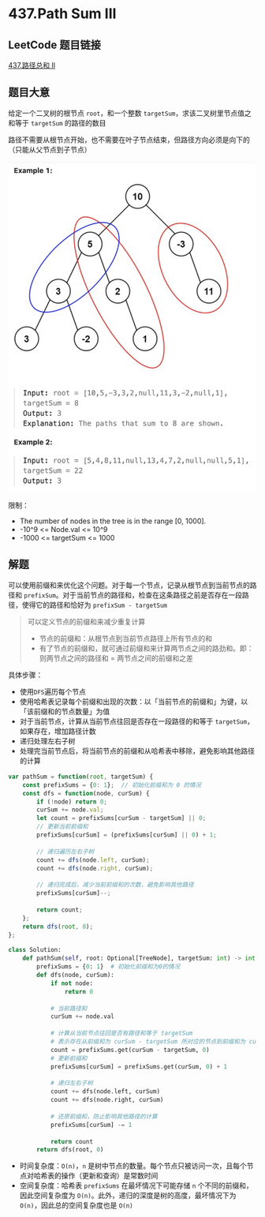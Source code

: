 # 437.Path Sum III

## LeetCode 题目链接

[437.路径总和 II](https://leetcode.cn/problems/path-sum-iii/)

## 题目大意

给定一个二叉树的根节点 `root`，和一个整数 `targetSum`，求该二叉树里节点值之和等于 `targetSum` 的路径的数目

路径不需要从根节点开始，也不需要在叶子节点结束，但路径方向必须是向下的（只能从父节点到子节点）

![alt text](images/example437.png)

限制：
- The number of nodes in the tree is in the range [0, 1000].
- -10^9 <= Node.val <= 10^9
- -1000 <= targetSum <= 1000

## 解题

可以使用前缀和来优化这个问题。对于每一个节点，记录从根节点到当前节点的路径和 `prefixSum`。对于当前节点的路径和，检查在这条路径之前是否存在一段路径，使得它的路径和恰好为 `prefixSum - targetSum`

> 可以定义节点的前缀和来减少重复计算
> - 节点的前缀和：从根节点到当前节点路径上所有节点的和
> - 有了节点的前缀和，就可通过前缀和来计算两节点之间的路劲和。即：则两节点之间的路径和 = 两节点之间的前缀和之差

具体步骤：
- 使用`DFS`遍历每个节点
- 使用哈希表记录每个前缀和出现的次数：以「当前节点的前缀和」为键，以「该前缀和的节点数量」为值
- 对于当前节点，计算从当前节点往回是否存在一段路径的和等于 `targetSum`，如果存在，增加路径计数
- 递归处理左右子树
- 处理完当前节点后，将当前节点的前缀和从哈希表中移除，避免影响其他路径的计算

```js
var pathSum = function(root, targetSum) {
    const prefixSums = {0: 1};  // 初始化前缀和为 0 的情况
    const dfs = function(node, curSum) {
        if (!node) return 0;
        curSum += node.val;
        let count = prefixSums[curSum - targetSum] || 0;
        // 更新当前前缀和
        prefixSums[curSum] = (prefixSums[curSum] || 0) + 1;

        // 递归遍历左右子树
        count += dfs(node.left, curSum);
        count += dfs(node.right, curSum);
        
        // 递归完成后，减少当前前缀和的次数，避免影响其他路径
        prefixSums[curSum]--;
        
        return count;
    };
    return dfs(root, 0);
};
```
```python
class Solution:
    def pathSum(self, root: Optional[TreeNode], targetSum: int) -> int:
        prefixSums = {0: 1}  # 初始化前缀和为0的情况
        def dfs(node, curSum):
            if not node:
                return 0
            
            # 当前路径和
            curSum += node.val

            # 计算从当前节点往回是否有路径和等于 targetSum
            # 表示存在从前缀和为 curSum - targetSum 所对应的节点到前缀和为 curSum 所对应的节点的路径个数
            count = prefixSums.get(curSum - targetSum, 0)
            # 更新前缀和
            prefixSums[curSum] = prefixSums.get(curSum, 0) + 1

            # 递归左右子树
            count += dfs(node.left, curSum)
            count += dfs(node.right, curSum)

            # 还原前缀和，防止影响其他路径的计算
            prefixSums[curSum] -= 1
        
            return count
        return dfs(root, 0)
```

- 时间复杂度：`O(n)`，`n` 是树中节点的数量。每个节点只被访问一次，且每个节点对哈希表的操作（更新和查询）是常数时间
- 空间复杂度：哈希表 `prefixSums` 在最坏情况下可能存储 `n` 个不同的前缀和，因此空间复杂度为 `O(n)`。此外，递归的深度是树的高度，最坏情况下为 `O(n)`，因此总的空间复杂度也是 `O(n)`